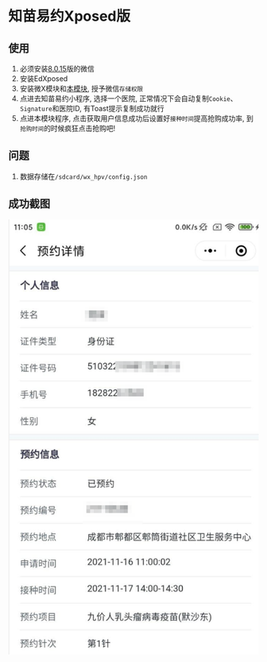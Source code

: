 # 知苗易约Xposed版

## 使用

1. 必须安装[8.0.15](https://www.wandoujia.com/apps/596157/history_v2020)版的微信
2. 安装EdXposed
3. 安装微X模块和[本模块](https://github.com/zzyandzzy/xp-zhimiao/releases/download/1.0/app-release.apk), 授予微信`存储权限`
5. 点进去知苗易约小程序, 选择一个医院, 正常情况下会自动复制`Cookie`、`Signature`和医院ID, 有Toast提示复制成功就行
6. 点进本模块程序, 点击获取用户信息成功后设置好`接种时间`提高抢购成功率, 到`抢购时间`的时候疯狂点击抢购吧!

## 问题

1. 数据存储在`/sdcard/wx_hpv/config.json`

## 成功截图

![s1](./static/2022-01-17_15-10_1.png)
